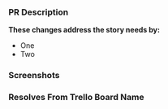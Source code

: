 ### PR Description

**These changes address the story needs by:**
- One
- Two

### Screenshots

### Resolves From **Trello Board Name**
